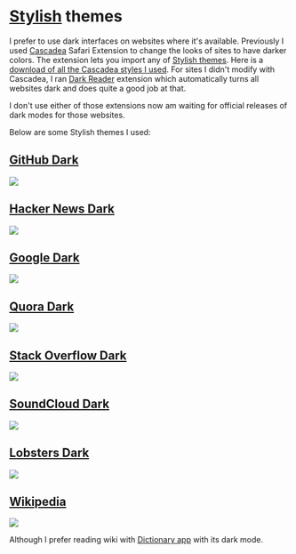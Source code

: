 # [Stylish](https://userstyles.org) themes

I prefer to use dark interfaces on websites where it's available. Previously I used [Cascadea](https://cascadea.app) Safari Extension to change the looks of sites to have darker colors. The extension lets you import any of [Stylish themes](https://userstyles.org). Here is a [download of all the Cascadea styles I used](https://www.dropbox.com/s/dcnhujryt0ydft5/Cascadea%20Styles.sdb?dl=1). For sites I didn't modify with Cascadea, I ran [Dark Reader](https://darkreader.org/) extension which automatically turns all websites dark and does quite a good job at that.

I don't use either of those extensions now am waiting for official releases of dark modes for those websites.

Below are some Stylish themes I used:

## [GitHub Dark](https://userstyles.org/styles/37035/github-dark)

![](https://i.imgur.com/ValUboK.png)

## [Hacker News Dark](https://userstyles.org/styles/113994/hacker-news-dark)

![](https://i.imgur.com/vvfG3au.png)

## [Google Dark](https://userstyles.org/styles/118959/darksearch-for-google)

![](https://i.imgur.com/tTKd4kG.png)

## [Quora Dark](https://userstyles.org/styles/104706/quora-dark)

![](https://i.imgur.com/VFAXqU1.png)

## [Stack Overflow Dark](https://userstyles.org/styles/35345)

![](https://i.imgur.com/NKI5yj2.png)

## [SoundCloud Dark](https://userstyles.org/styles/90894/soundcloud-pitch-black)

![](https://i.imgur.com/hjCCD1E.png)

## [Lobsters Dark](https://userstyles.org/styles/136068/neo-dark-lobsters)

![](https://i.imgur.com/nCjge7A.png)

## [Wikipedia](https://userstyles.org/styles/122072/wikipedia-dark-material-design)

![](https://i.imgur.com/rcMQfXY.png)

Although I prefer reading wiki with [Dictionary app](https://wokabulary.com/blog/the-built-in-dictionary-on-mac-and-iphone.html) with its dark mode.
